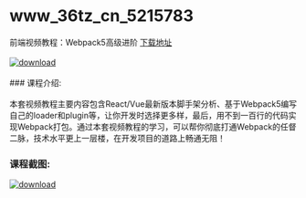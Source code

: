 # www_36tz_cn_5215783
前端视频教程：Webpack5高级进阶
[下载地址](http://www.36tz.cn/article/5215783 "下载地址")
<br/></br>[![download](http://36tz.cn/muke_img/2020_10_2-64-300x201.png "下载地址")](http://www.36tz.cn/article/5215783 "下载地址")
<br/></br>### 课程介绍:<br/></br>本套视频教程主要内容包含React/Vue最新版本脚手架分析、基于Webpack5编写自己的loader和plugin等，让你开发时选择更多样，最后，用不到一百行的代码实现Webpack打包。通过本套视频教程的学习，可以帮你彻底打通Webpack的任督二脉，技术水平更上一层楼，在开发项目的道路上畅通无阻！

### 课程截图:
[![download](http://36tz.cn/muke_img/2020_10_1-68.png "下载地址")](http://www.36tz.cn/article/5215783 "下载地址")
